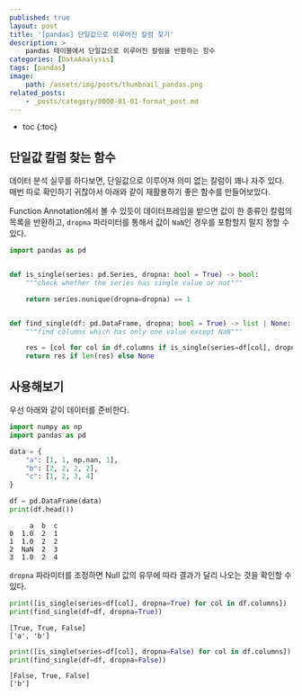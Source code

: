 ```yaml
---
published: true
layout: post
title: '[pandas] 단일값으로 이루어진 칼럼 찾기'
description: >
    pandas 테이블에서 단일값으로 이루어진 칼럼을 반환하는 함수
categories: [DataAnalysis]
tags: [pandas]
image:
    path: /assets/img/posts/thumbnail_pandas.png
related_posts:
    - _posts/category/0000-01-01-format_post.md
---
```

* toc
{:toc}

## 단일값 칼럼 찾는 함수

데이터 분석 실무를 하다보면, 단일값으로 이루어져 의미 없는 칼럼이 꽤나 자주 있다. 매번 따로 확인하기 귀찮아서 아래와 같이 재활용하기 좋은 함수를 만들어보았다.  

Function Annotation에서 볼 수 있듯이 데이터프레임을 받으면 값이 한 종류인 칼럼의 목록을 반환하고, `dropna` 파라미터를 통해서 값이 `NaN`인 경우를 포함할지 말지 정할 수 있다.  

```python
import pandas as pd


def is_single(series: pd.Series, dropna: bool = True) -> bool:
    """check whether the series has single value or not"""

    return series.nunique(dropna=dropna) == 1


def find_single(df: pd.DataFrame, dropna: bool = True) -> list | None:
    """find columns which has only one value except NaN"""

    res = [col for col in df.columns if is_single(series=df[col], dropna=dropna)]
    return res if len(res) else None
```

## 사용해보기

우선 아래와 같이 데이터를 준비한다.  

```python
import numpy as np
import pandas as pd

data = {
    "a": [1, 1, np.nan, 1],
    "b": [2, 2, 2, 2],
    "c": [1, 2, 3, 4]
}

df = pd.DataFrame(data)
print(df.head())
```
```
     a  b  c
0  1.0  2  1
1  1.0  2  2
2  NaN  2  3
3  1.0  2  4
```

`dropna` 파라미터를 조정하면 Null 값의 유무에 따라 결과가 달리 나오는 것을 확인할 수 있다.  

```python
print([is_single(series=df[col], dropna=True) for col in df.columns])
print(find_single(df=df, dropna=True))
```
```
[True, True, False]
['a', 'b']
```
```python
print([is_single(series=df[col], dropna=False) for col in df.columns])
print(find_single(df=df, dropna=False))
```
```
[False, True, False]
['b']
```